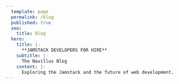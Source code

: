 ```yaml
---
  template: page
  permalink: /blog
  published: true
  seo:
    title: Blog
  hero:
    title: |-
      **JAMSTACK DEVELOPERS FOR HIRE**
    subtitle: |-
      The Navillus Blog
    content: |-
      Exploring the Jamstack and the future of web development.
---
```

